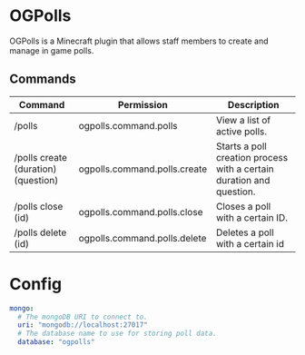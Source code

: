 # OGPolls
OGPolls is a Minecraft plugin that allows staff members to create and manage in game polls.

## Commands
| Command                             | Permission                   | Description                                                          |
|-------------------------------------|------------------------------|----------------------------------------------------------------------|
| /polls                              | ogpolls.command.polls        | View a list of active polls.                                         |
| /polls create (duration) (question) | ogpolls.command.polls.create | Starts a poll creation process with a certain duration and question. |
| /polls close (id)                   | ogpolls.command.polls.close  | Closes a poll with a certain ID.                                     |
| /polls delete (id)                  | ogpolls.command.polls.delete | Deletes a poll with a certain id                                     |

# Config
```yml
mongo:
  # The mongoDB URI to connect to.
  uri: "mongodb://localhost:27017"
  # The database name to use for storing poll data.
  database: "ogpolls"
```